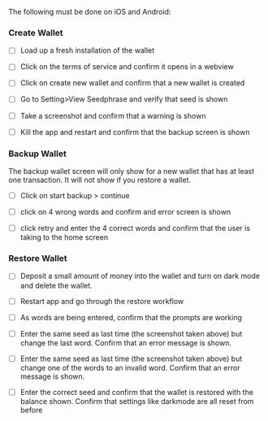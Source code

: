 The following must be done on iOS and Android:

### Create Wallet
- [ ] Load up a fresh installation of the wallet

- [ ] Click on the terms of service and confirm it opens in a webview

- [ ] Click on create new wallet and confirm that a new wallet is created

- [ ] Go to Setting>View Seedphrase and verify that seed is shown

- [ ] Take a screenshot and confirm that a warning is shown

- [ ] Kill the app and restart and confirm that the backup screen is shown

### Backup Wallet
The backup wallet screen will only show for a new wallet that has at least one transaction. It will not show if you restore a wallet.

- [ ] Click on start backup > continue

- [ ] click on 4 wrong words and confirm and error screen is shown

- [ ] click retry and enter the 4 correct words and confirm that the user is taking to the home screen

### Restore Wallet
- [ ] Deposit a small amount of money into the wallet and turn on dark mode and delete the wallet. 

- [ ] Restart app and go through the restore workflow

- [ ] As words are being entered, confirm that the prompts are working

- [ ] Enter the same seed as last time (the screenshot taken above) but change the last word. Confirm that an error message is shown.

- [ ] Enter the same seed as last time (the screenshot taken above) but change one of the words to an invalid word. Confirm that an error message is shown.

- [ ] Enter the correct seed and confirm that the wallet is restored with the balance shown. Confirm that settings like darkmode are all reset from before
